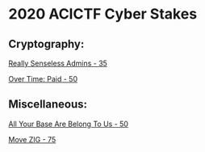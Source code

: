 # 2020 ACICTF Cyber Stakes


## Cryptography:

[Really Senseless Admins - 35](https://rbf-shadowhunter.github.io/ctf/2020_ACICTF_Cyber_Stakes/reallysenselessadmins.html)

[Over Time: Paid - 50](https://rbf-shadowhunter.github.io/ctf/2020_ACICTF_Cyber_Stakes/overtimepaid.html)

## Miscellaneous:

[All Your Base Are Belong To Us - 50](https://rbf-shadowhunter.github.io/ctf/2020_ACICTF_Cyber_Stakes/allyourbase.html)

[Move ZIG - 75](https://rbf-shadowhunter.github.io/ctf/2020_ACICTF_Cyber_Stakes/movezig.html)
